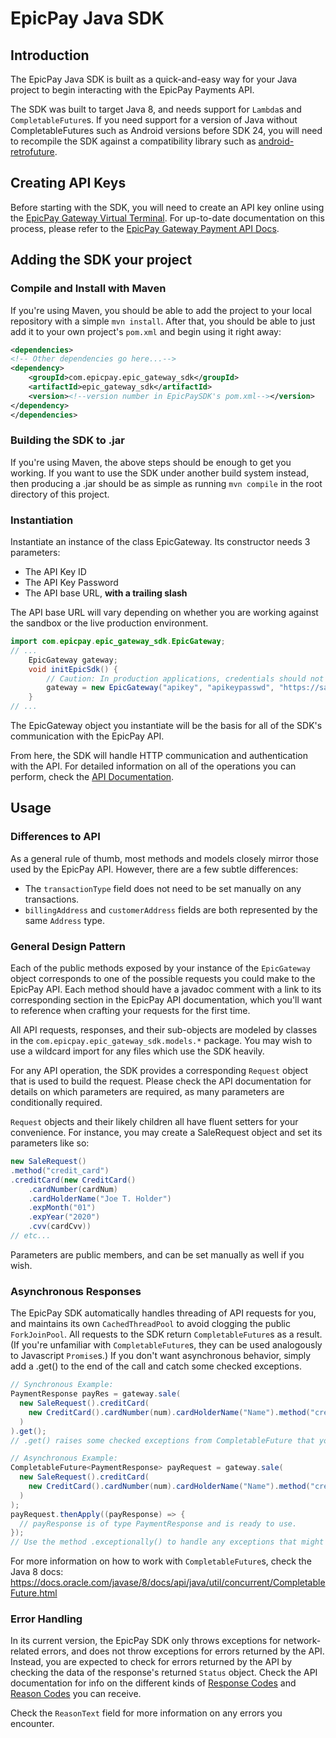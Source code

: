 # EpicPay Java SDK

## Introduction

The EpicPay Java SDK is built as a quick-and-easy way for your Java project to
begin interacting with the EpicPay Payments API. 

The SDK was built to target Java 8, and needs support for `Lambda`s and `CompletableFuture`s.
If you need support for a version of Java without CompletableFutures such as
Android versions before SDK 24, you will need to recompile the SDK against a
compatibility library such as [android-retrofuture](https://github.com/retrostreams/android-retrofuture).

## Creating API Keys

Before starting with the SDK, you will need to create an API key online using the [EpicPay
Gateway Virtual Terminal][1]. For up-to-date documentation on this process, please refer to the
[EpicPay Gateway Payment API Docs][2].

[1]: https://secure.epicpay.com
[2]: https://developer.epicpay.com/Docs/PaymentAPI#Api_Intro

## Adding the SDK your project

### Compile and Install with Maven

If you're using Maven, you should be able to add the project to your local repository
with a simple `mvn install`. After that, you should be able to just add it to your
own project's `pom.xml` and begin using it right away:
```xml
<dependencies>
<!-- Other dependencies go here...-->
<dependency>
    <groupId>com.epicpay.epic_gateway_sdk</groupId>
    <artifactId>epic_gateway_sdk</artifactId>
    <version><!--version number in EpicPaySDK's pom.xml--></version>
</dependency>
</dependencies>
```
### Building the SDK to .jar
If you're using Maven, the above steps should be enough to get you working.
If you want to use the SDK under another build system instead, then producing a .jar 
should be as simple as running `mvn compile` in the root directory of this project.

### Instantiation
Instantiate an instance of the class EpicGateway. Its constructor needs 3 parameters:

- The API Key ID
- The API Key Password
- The API base URL, **with a trailing slash**

The API base URL will vary depending on whether you are working against the
sandbox or the live production environment.

```java
import com.epicpay.epic_gateway_sdk.EpicGateway;
// ...
    EpicGateway gateway;
    void initEpicSdk() {
        // Caution: In production applications, credentials should not be exposed in code.
        gateway = new EpicGateway("apikey", "apikeypasswd", "https://sandbox-api.epicpay.com/payment/v1/");
    }
// ...
```

The EpicGateway object you instantiate will be the basis for all of the SDK's
communication with the EpicPay API.

From here, the SDK will handle HTTP communication and authentication with the API.
For detailed information on all of the operations you can perform, check the
[API Documentation][2].

## Usage

### Differences to API

As a general rule of thumb, most methods and models closely mirror those used by the EpicPay API. However, there are a few subtle differences:
- The `transactionType` field does not need to be set manually on any transactions.
- `billingAddress` and `customerAddress` fields are both represented by the same `Address` type.

### General Design Pattern
Each of the public methods exposed by your instance of the `EpicGateway` object
corresponds to one of the possible requests you could make to the EpicPay API.
Each method should have a javadoc comment with a link to its corresponding section
in the EpicPay API documentation, which you'll want to reference when crafting
your requests for the first time.

All API requests, responses, and their sub-objects are modeled by classes in the
`com.epicpay.epic_gateway_sdk.models.*` package. You may wish to use a wildcard import
for any files which use the SDK heavily.

For any API operation, the SDK provides a corresponding `Request` object that
is used to build the request. Please check the API documentation for details
on which parameters are required, as many parameters are conditionally required.

`Request` objects and their likely children all have fluent setters for your 
convenience. For instance, you may create a SaleRequest object and set its parameters
like so:
```java
new SaleRequest()
.method("credit_card")
.creditCard(new CreditCard()
    .cardNumber(cardNum)
    .cardHolderName("Joe T. Holder")
    .expMonth("01")
    .expYear("2020")
    .cvv(cardCvv))
// etc...
```
Parameters are public members, and can be set manually as well if you wish.

### Asynchronous Responses
The EpicPay SDK automatically handles threading of API requests for you, and maintains
its own `CachedThreadPool` to avoid clogging the public `ForkJoinPool`. All requests
to the SDK return `CompletableFuture`s as a result. (If you're unfamiliar with
`CompletableFuture`s, they can be used analogously to Javascript `Promise`s.) If you 
don't want asynchronous behavior, simply add a .get() to the end of the call and 
catch some checked exceptions.

```java
// Synchronous Example:
PaymentResponse payRes = gateway.sale(
  new SaleRequest().creditCard(
    new CreditCard().cardNumber(num).cardHolderName("Name").method("credit_card")
  )
).get(); 
// .get() raises some checked exceptions from CompletableFuture that you'll need to catch.
```

```java
// Asynchronous Example:
CompletableFuture<PaymentResponse> payRequest = gateway.sale(
  new SaleRequest().creditCard(
    new CreditCard().cardNumber(num).cardHolderName("Name").method("credit_card")
  )
);
payRequest.thenApply((payResponse) => {
  // payResponse is of type PaymentResponse and is ready to use.
});
// Use the method .exceptionally() to handle any exceptions that might be raised.
```

For more information on how to work with `CompletableFuture`s, check the Java 8 docs:
https://docs.oracle.com/javase/8/docs/api/java/util/concurrent/CompletableFuture.html

### Error Handling

In its current version, the EpicPay SDK only throws exceptions for network-related errors,
and does not throw exceptions for errors returned by the API. Instead, you are expected
to check for errors returned by the API by checking the data of the response's returned
`Status` object. 
Check the API documentation for info on the different kinds of 
[Response Codes](https://developer.epicpay.com/Docs/PaymentAPI#Api_Appx_12)
and [Reason Codes](https://developer.epicpay.com/Docs/PaymentAPI#Api_Appx_2) you can receive.
  
Check the `ReasonText` field for more information on any errors you encounter.
